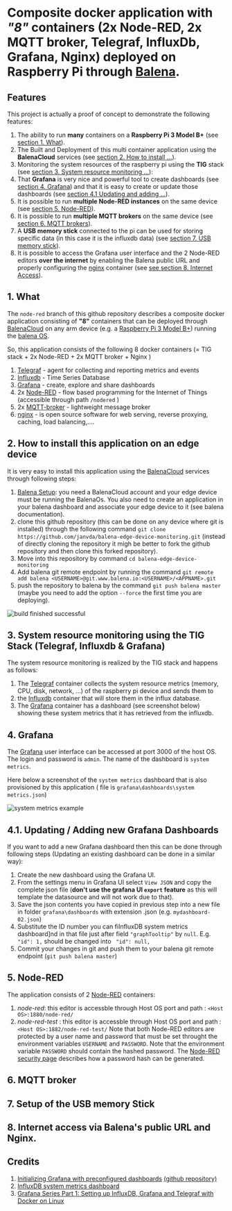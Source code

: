 # Composite docker application with _"8"_ containers (2x Node-RED, 2x MQTT broker, Telegraf, InfluxDb, Grafana, Nginx) deployed on Raspberry Pi through [Balena](https://www.balena.io).

## Features
This project is actually a proof of concept to demonstrate the following features:
1. The ability to run **many** containers on a **Raspberry Pi 3 Model B+** (see [section 1. What](#1-what)).
2. The Built and Deployment of this multi container application using the **BalenaCloud** services (see [section 2. How to install ...](#2-how-to-install-this-application-on-an-edge-device)).
3. Monitoring the system resources of the raspberry pi using the **TIG** stack (see [section 3. System resource monitoring ...](#3-system-resource-monitoring-using-the-tig-stack-telegraf-influxdb--grafana)):
4. That **Grafana** is very nice and powerful tool to create dashboards  (see [section 4. Grafana](#4-grafana)) and that it is easy to create or update those dashboards (see [section 4.1 Updating and adding ...](#41-updating--adding-new-grafana-dashboards)).
5. It is possible to run **multiple Node-RED instances** on the same device (see [section 5. Node-RED](#5-node-red)).
6. It is possible to run **multiple MQTT brokers** on the same device (see [section 6. MQTT brokers](#6-mqtt-broker)).
7. A **USB memory stick** connected to the pi can be used for storing specific data (in this case it is the influxdb data) (see [section 7. USB memory stick](#7-setup-of-the-usb-memory-stick)).
8. It is possible to access the Grafana user interface and the 2 Node-RED editors **over the internet** by enabling the Balena public URL and properly configuring the [nginx](http://nginx.org/en/docs/) container (see [see section 8. Internet Access](#8-internet-access-via-balenas-public-url-and-nginx)).

## 1. What
The `node-red` branch of this github repository describes a composite docker application consisting of **"8"** containers that can be deployed through [BalenaCloud](https://www.balena.io/) on any arm device (e.g. a [Raspberry Pi 3 Model B+](https://www.raspberrypi.org/products/raspberry-pi-3-model-b-plus/)) running the [balena OS](https://www.balena.io/os/).     

So, this application consists of the following 8 docker containers (= TIG stack + 2x Node-RED + 2x MQTT broker +  Nginx )
1. [Telegraf](https://www.influxdata.com/time-series-platform/telegraf/) - agent for collecting and reporting metrics and events
2. [Influxdb](https://www.influxdata.com/) - Time Series Database
3. [Grafana](https://grafana.com/) - create, explore and share dashboards
4. 2x [Node-RED](https://nodered.org/) - flow based programming for the Internet of Things (accessible through path `/nodered` )
5. 2x [MQTT-broker](https://mosquitto.org/) - lightweight message broker
4. [nginx](http://nginx.org/en/docs/) - is open source software for web serving, reverse proxying, caching, load balancing,....

## 2. How to install this application on an edge device
It is very easy to install this application using the [BalenaCloud](https://www.balena.io/) services through following steps:
1. [Balena Setup](https://www.balena.io/): you need a BalenaCloud account and your edge device must be running the BalenaOs.  You also need to create an application in your balena dashboard and associate your edge device to it (see balena documentation).
2. clone this github repository (this can be done on any device where git is installed) through the following command `git clone https://github.com/janvda/balena-edge-device-monitoring.git` (instead of directly cloning the repository it migh be better to fork the github repository and then clone this forked repository).
3. Move into this repository by command `cd balena-edge-device-monitoring`
4. Add balena git remote endpoint by running the command `git remote add balena <USERNAME>@git.www.balena.io:<USERNAME>/<APPNAME>.git`
5. push the repository to balena by the command `git push balena master` (maybe you need to add the option `--force` the first time you are deploying).

![build finished successful](./build%20finished%20successful.png)

## 3. System resource monitoring using the TIG Stack (Telegraf, Influxdb & Grafana)
The system resource monitoring is realized by the TIG stack and happens as follows:
1. The [Telegraf](https://www.influxdata.com/time-series-platform/telegraf/) container collects the system resource metrics (memory, CPU, disk, network, ...) of the raspberry pi device and sends them to 
2. the [Influxdb](https://www.influxdata.com/) container that will store them in the influx database.  
3. The [Grafana](https://grafana.com/) container has a dashboard (see screenshot below) showing these system metrics that it has retrieved from the influxdb.

## 4. Grafana
The [Grafana](https://grafana.com/) user interface can be accessed at port 3000 of the host OS.
The login and password is `admin`.
The name of the dashboard is `system metrics`.

Here below a screenshot of the `system metrics` dashboard that is also provisioned by this application ( file is `grafana\dashboards\system metrics.json`)

![system metrics example](./system_metrics_dashboard.png)

## 4.1. Updating / Adding new Grafana Dashboards

If you want to add a new Grafana dashboard then this can be done through following steps (Updating an existing dashboard can be done in a similar way):

1. Create the new dashboard using the Grafana UI.
2. From the settings menu in Grafana UI select `View JSON` and copy the complete json file (**don't use the grafana UI `export` feature** as this will template the datasource and will not work due to that).
3. Save the json contents you have copied in previous step into a new file in folder `grafana\dashboards` with extension .json  (e.g. `mydashboard-02.json`)
4. Substitute the ID number you can fiInfluxDB system metrics dashboard]nd in that file just after field `"graphTooltip"` by `null`.  E.g. ` "id": 1,` should be changed into ` "id": null,`
5. Commit your changes in git and push them to your balena git remote endpoint (`git push balena master`)

## 5. Node-RED
The application consists of 2 [Node-RED](https://nodered.org/) containers: 
1. *node-red*: this editor is accessble through Host OS port and path : `<Host OS>:1880/node-red/`
2. *node-red-test* : this editor is accessble through Host OS port and path : `<Host OS>:1882/node-red-test/`
Note that both Node-RED editors are protected by a user name and password that must be set throught the environment variables `USERNAME` and  `PASSWORD`.  Note that the environment variable `PASSWORD` should contain the hashed password.  The [Node-RED security page](https://nodered.org/docs/security) describes how a password hash can be generated.

## 6. MQTT broker

## 7. Setup of the USB memory Stick

## 8. Internet access via Balena's public URL and Nginx.


## Credits
1. [Initializing Grafana with preconfigured dashboards](https://ops.tips/blog/initialize-grafana-with-preconfigured-dashboards/)  [(github repository)](https://github.com/cirocosta/sample-grafana)
2. [InfluxDB system metrics dashboard](https://grafana.com/dashboards/1138)
3. [Grafana Series Part 1: Setting up InfluxDB, Grafana and Telegraf with Docker on Linux](https://blog.linuxserver.io/2017/11/25/how-to-monitor-your-server-using-grafana-influxdb-and-telegraf/)
